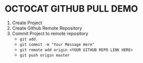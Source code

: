 # OCTOCAT GITHUB PULL DEMO

1. Create Project
2. Create Github Remote Repository
3. Commit Project to remote repository
    - `git add.`
    - `git commit -m "Your Message Here"`
    - `git remote add origin <YOUR GITHUB REPO LINK HERE>`
    - `git push origin master`